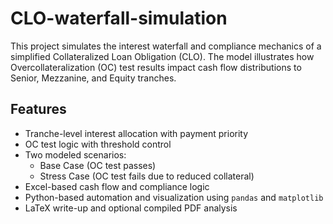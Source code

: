 # CLO-waterfall-simulation
This project simulates the interest waterfall and compliance mechanics of a simplified Collateralized Loan Obligation (CLO). The model illustrates how Overcollateralization (OC) test results impact cash flow distributions to Senior, Mezzanine, and Equity tranches.

## Features

- Tranche-level interest allocation with payment priority
- OC test logic with threshold control
- Two modeled scenarios:
  - Base Case (OC test passes)
  - Stress Case (OC test fails due to reduced collateral)
- Excel-based cash flow and compliance logic
- Python-based automation and visualization using `pandas` and `matplotlib`
- LaTeX write-up and optional compiled PDF analysis

